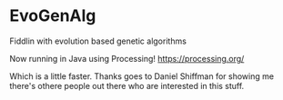 # EvoGenAlg
Fiddlin with evolution based genetic algorithms

Now running in Java using Processing!
https://processing.org/

Which is a little faster.
Thanks goes to Daniel Shiffman for showing me there's othere people out there who are interested in this stuff.
